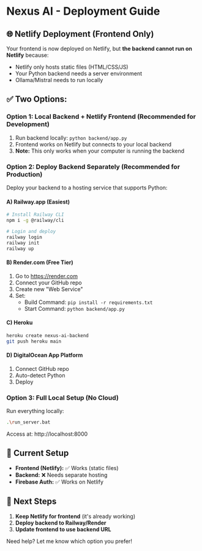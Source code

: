 # Nexus AI - Deployment Guide

## 🌐 Netlify Deployment (Frontend Only)

Your frontend is now deployed on Netlify, but **the backend cannot run on Netlify** because:
- Netlify only hosts static files (HTML/CSS/JS)
- Your Python backend needs a server environment
- Ollama/Mistral needs to run locally

## ✅ Two Options:

### Option 1: Local Backend + Netlify Frontend (Recommended for Development)
1. Run backend locally: `python backend/app.py`
2. Frontend works on Netlify but connects to your local backend
3. **Note:** This only works when your computer is running the backend

### Option 2: Deploy Backend Separately (Recommended for Production)

Deploy your backend to a hosting service that supports Python:

#### **A) Railway.app (Easiest)**
```bash
# Install Railway CLI
npm i -g @railway/cli

# Login and deploy
railway login
railway init
railway up
```

#### **B) Render.com (Free Tier)**
1. Go to https://render.com
2. Connect your GitHub repo
3. Create new "Web Service"
4. Set:
   - Build Command: `pip install -r requirements.txt`
   - Start Command: `python backend/app.py`

#### **C) Heroku**
```bash
heroku create nexus-ai-backend
git push heroku main
```

#### **D) DigitalOcean App Platform**
1. Connect GitHub repo
2. Auto-detect Python
3. Deploy

### Option 3: Full Local Setup (No Cloud)
Run everything locally:
```bash
.\run_server.bat
```
Access at: http://localhost:8000

## 🔧 Current Setup

- **Frontend (Netlify):** ✅ Works (static files)
- **Backend:** ❌ Needs separate hosting
- **Firebase Auth:** ✅ Works on Netlify

## 📝 Next Steps

1. **Keep Netlify for frontend** (it's already working)
2. **Deploy backend to Railway/Render**
3. **Update frontend to use backend URL**

Need help? Let me know which option you prefer!

